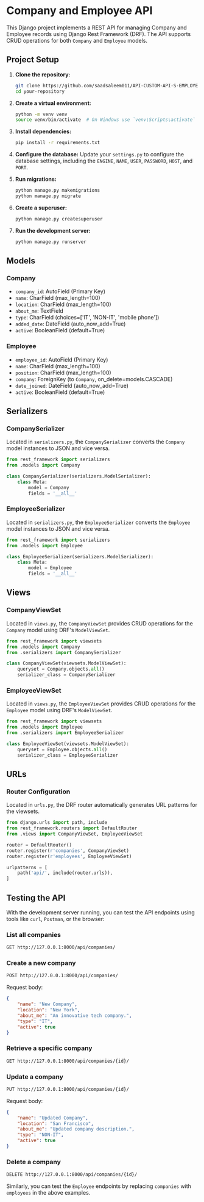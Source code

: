 

# Company and Employee API

This Django project implements a REST API for managing Company and Employee records using Django Rest Framework (DRF). The API supports CRUD operations for both `Company` and `Employee` models.

## Project Setup

1. **Clone the repository:**
   ```bash
   git clone https://github.com/saadsaleem011/API-CUSTOM-API-S-EMPLOYEE-COMPANY
   cd your-repository
   ``` 

2. **Create a virtual environment:**
   ```bash
   python -m venv venv
   source venv/bin/activate  # On Windows use `venv\Scripts\activate`
   ```

3. **Install dependencies:**
   ```bash
   pip install -r requirements.txt
   ```

4. **Configure the database:**
   Update your `settings.py` to configure the database settings, including the `ENGINE`, `NAME`, `USER`, `PASSWORD`, `HOST`, and `PORT`.

5. **Run migrations:**
   ```bash
   python manage.py makemigrations
   python manage.py migrate
   ```

6. **Create a superuser:**
   ```bash
   python manage.py createsuperuser
   ```

7. **Run the development server:**
   ```bash
   python manage.py runserver
   ```

## Models

### Company
- `company_id`: AutoField (Primary Key)
- `name`: CharField (max_length=100)
- `location`: CharField (max_length=100)
- `about_me`: TextField
- `type`: CharField (choices=['IT', 'NON-IT', 'mobile phone'])
- `added_date`: DateField (auto_now_add=True)
- `active`: BooleanField (default=True)

### Employee
- `employee_id`: AutoField (Primary Key)
- `name`: CharField (max_length=100)
- `position`: CharField (max_length=100)
- `company`: ForeignKey (to `Company`, on_delete=models.CASCADE)
- `date_joined`: DateField (auto_now_add=True)
- `active`: BooleanField (default=True)

## Serializers

### CompanySerializer
Located in `serializers.py`, the `CompanySerializer` converts the `Company` model instances to JSON and vice versa.

```python
from rest_framework import serializers
from .models import Company

class CompanySerializer(serializers.ModelSerializer):
    class Meta:
        model = Company
        fields = '__all__'
```

### EmployeeSerializer
Located in `serializers.py`, the `EmployeeSerializer` converts the `Employee` model instances to JSON and vice versa.

```python
from rest_framework import serializers
from .models import Employee

class EmployeeSerializer(serializers.ModelSerializer):
    class Meta:
        model = Employee
        fields = '__all__'
```

## Views

### CompanyViewSet
Located in `views.py`, the `CompanyViewSet` provides CRUD operations for the `Company` model using DRF's `ModelViewSet`.

```python
from rest_framework import viewsets
from .models import Company
from .serializers import CompanySerializer

class CompanyViewSet(viewsets.ModelViewSet):
    queryset = Company.objects.all()
    serializer_class = CompanySerializer
```

### EmployeeViewSet
Located in `views.py`, the `EmployeeViewSet` provides CRUD operations for the `Employee` model using DRF's `ModelViewSet`.

```python
from rest_framework import viewsets
from .models import Employee
from .serializers import EmployeeSerializer

class EmployeeViewSet(viewsets.ModelViewSet):
    queryset = Employee.objects.all()
    serializer_class = EmployeeSerializer
```

## URLs

### Router Configuration
Located in `urls.py`, the DRF router automatically generates URL patterns for the viewsets.

```python
from django.urls import path, include
from rest_framework.routers import DefaultRouter
from .views import CompanyViewSet, EmployeeViewSet

router = DefaultRouter()
router.register(r'companies', CompanyViewSet)
router.register(r'employees', EmployeeViewSet)

urlpatterns = [
    path('api/', include(router.urls)),
]
```

## Testing the API

With the development server running, you can test the API endpoints using tools like `curl`, `Postman`, or the browser:

### List all companies
```bash
GET http://127.0.0.1:8000/api/companies/
```

### Create a new company
```bash
POST http://127.0.0.1:8000/api/companies/
```
Request body:
```json
{
    "name": "New Company",
    "location": "New York",
    "about_me": "An innovative tech company.",
    "type": "IT",
    "active": true
}
```

### Retrieve a specific company
```bash
GET http://127.0.0.1:8000/api/companies/{id}/
```

### Update a company
```bash
PUT http://127.0.0.1:8000/api/companies/{id}/
```
Request body:
```json
{
    "name": "Updated Company",
    "location": "San Francisco",
    "about_me": "Updated company description.",
    "type": "NON-IT",
    "active": true
}
```

### Delete a company
```bash
DELETE http://127.0.0.1:8000/api/companies/{id}/
```

Similarly, you can test the `Employee` endpoints by replacing `companies` with `employees` in the above examples.

